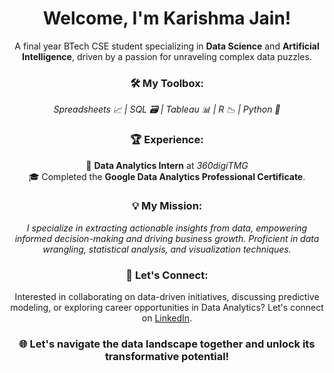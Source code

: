 <h1 align="center">Welcome, I'm Karishma Jain!</h1>

<p align="center">
  A final year BTech CSE student specializing in <b>Data Science</b> and <b>Artificial Intelligence</b>, driven by a passion for unraveling complex data puzzles.
</p>

<h3 align="center">🛠️ My Toolbox:</h3>
<p align="center">
  <i>Spreadsheets 📈 | SQL 🗃️ | Tableau 📊 | R 📉 | Python 🐍</i>
</p>

<h3 align="center">🏆 Experience:</h3>
<p align="center">
  🌟 <b>Data Analytics Intern</b> at <i>360digiTMG</i> <br>
  🎓 Completed the <b>Google Data Analytics Professional Certificate</b>.
</p>

<h3 align="center">💡 My Mission:</h3>
<p align="center">
  <i>I specialize in extracting actionable insights from data, empowering informed decision-making and driving business growth. Proficient in data wrangling, statistical analysis, and visualization techniques.</i>
</p>

<h3 align="center">💬 Let's Connect:</h3>
<p align="center">
  Interested in collaborating on data-driven initiatives, discussing predictive modeling, or exploring career opportunities in Data Analytics? Let's connect on <a href="https://www.linkedin.com/in/karishmajain124/">LinkedIn</a>.
</p>

<h3 align="center">🌐 Let's navigate the data landscape together and unlock its transformative potential!</h3>








